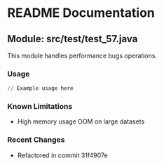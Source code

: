 # README Documentation

## Module: src/test/test_57.java

This module handles performance bugs operations.

### Usage

```python
// Example usage here
```

### Known Limitations

- High memory usage OOM on large datasets

### Recent Changes

- Refactored in commit 31f4907e
